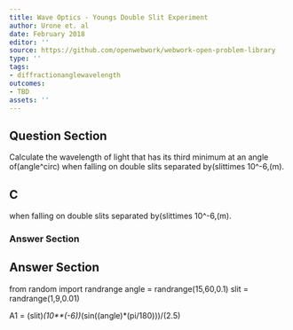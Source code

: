 ```yaml
---
title: Wave Optics - Youngs Double Slit Experiment
author: Urone et. al
date: February 2018
editor: ''
source: https://github.com/openwebwork/webwork-open-problem-library
type: ''
tags:
- diffractionanglewavelength
outcomes:
- TBD
assets: ''
---
```


## Question Section 

Calculate the wavelength of light that has its third minimum at an angle of(angle^circ) when falling on double slits separated by(slittimes 10^-6,(m).
## C
when falling on double slits separated by(slittimes 10^-6,(m).
### Answer Section


## Answer Section

from random import randrange
angle = randrange(15,60,0.1)
slit = randrange(1,9,0.01)

A1 = (slit)*(10**(-6))*(sin((angle)*(pi/180)))/(2.5)